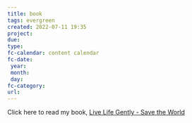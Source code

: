 ```yaml
---
title: book
tags: evergreen
created: 2022-07-11 19:35
project: 
due: 
type: 
fc-calendar: content calendar
fc-date:
 year: 
 month: 
 day: 
fc-category: 
url:
---
```


Click here to read my book, [Live Life Gently - Save the World](https://livelifegently.markbase.xyz/)